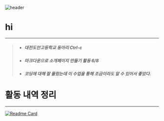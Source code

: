 ![header](https://capsule-render.vercel.app/api?type=waving&color=99CCFF&text=안녕하세요&desc=hi&frontColor=000000&height=250&fontSize=70&fontAlingnY=20&descALingnY=58)

# hi
------
> - ##### 대전도안고등학교 동아리 Ctrl-c
> - ##### 마크다운으로 소개페이지 만들기 활동 6/8
> - ##### 코딩에 대해 잘 몰랐는데 이 수업을 통해 조금이라도 알 수 있어서 좋았다.

# 활동 내역 정리
-----
[![Readme Card](http://github-readme-stats.vercel.app/api/pin/?username=Lifecream&repo=2022-Ctrl-C-Activities)](https://github.com/Lifecream/2022-Ctrl-C-Activities)
